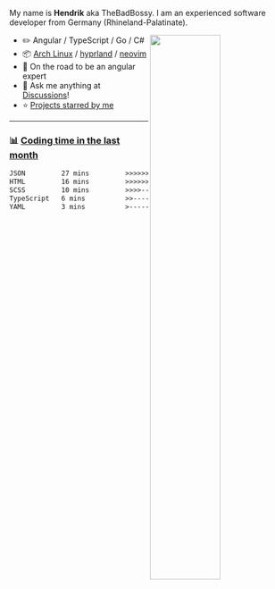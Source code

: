 My name is **Hendrik** aka TheBadBossy. I am an experienced software developer from Germany (Rhineland-Palatinate).

<picture>
    <source media="(prefers-color-scheme: dark)" srcset="https://github-readme-stats-ouuan.vercel.app/api?username=BadBossy&theme=dark&show_icons=true">
    <img align="right" width="50%" src="https://github-readme-stats-ouuan.vercel.app/api?username=BadBossy&show_icons=true">
</picture>

-   :pencil2: Angular / TypeScript / Go / C#
-   :package: [Arch Linux](https://wiki.archlinux.org/title/Arch_Linux) / [hyprland](https://hyprland.org/) / [neovim](https://neovim.io/)
-   :seedling: On the road to be an angular expert
-   :thought_balloon: Ask me anything at [Discussions](https://github.com/BadBossy/BadBossy/discussions/new)!
-   :star: [Projects starred by me](AWESOME-STARS.md)
---

### :bar_chart: [Coding time in the last month](https://github.com/muety/wakapi)

<!--START_SECTION:waka-->

```txt
JSON         27 mins         >>>>>>>>>>---------------   41.13 %
HTML         16 mins         >>>>>>-------------------   24.90 %
SCSS         10 mins         >>>>---------------------   15.63 %
TypeScript   6 mins          >>-----------------------   09.74 %
YAML         3 mins          >------------------------   04.66 %
```

<!--END_SECTION:waka-->
